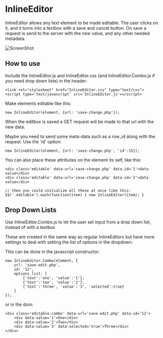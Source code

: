 InlineEditor
============

InlineEditor allows any text element to be made editable. The user clicks on it, and it turns into a textbox with
a save and cancel button. On save a request is send to the server with the new value, and any other needed metadata.

![ScreenShot](http://imgur.com/ZGoDz.png)

How to use
----------

Include the InlineEditor.js and InlineEditor.css (and InlineEditor.Combo.js if you need drop down lists) in the header:
	
	<link rel="stylesheet" href="InlineEditor.css" type="text/css">
	<script type='text/javascript' src='InlineEditor.js'></script>

Make elements editable like this:
	
	new InlineEditor(element, {url: 'save-change.php'});

When the editbox is saved a GET request will be made to that url with the new data.

Maybe you need to send some meta-data such as a row_id along with the request. Use the 'id' option:
	
	new InlineEditor(element, {url: 'save-change.php', 'id':15});
	
You can also place these attributes on the element its self, like this:
	
	<div class='editable' data-url='save-change.php' data-id='1'>data value</div>
	<div class='editable' data-url='save-change.php' data-id='2'>data value</div>

	// then you could initialize all these at once like this:
	$$('.editable').each(function(item) { new InlineEditor(item); }
	
Drop Down Lists
---------------

Use InlineEditor.Combo.js to let the user set input from a drop down list, instead of with a textbox

These are created in the same way as regular InlineEditors but have more settings to deal with setting the list of 
options in the dropdown.

This can be done in the javascript constructor:
	
	new InlineEditor.Combo(element, {
		url: 'save-edit.php',
		id: '12',
		options_list: [
			{'text':'one', 'value':'1'},
			{'text':'two', 'value':'2'},
			{'text':'three', 'value':'3', 'selected':true}
		]
	});

or in the dom:
	
	<div class='editable-combo' data-url='save-edit.php' data-id='12'>
		<div data-value='1'>One</div>
		<div data-value='2'>Two</div>
		<div data-value='3' data-selected='true'>Three</div>
	</div>